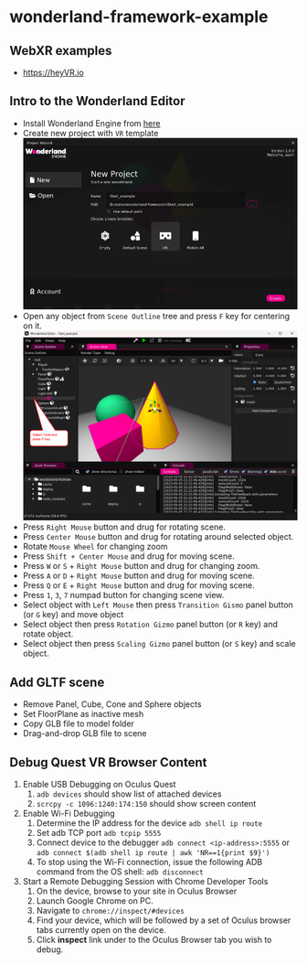 # wonderland-framework-example

## WebXR examples
* https://heyVR.io

## Intro to the Wonderland Editor
* Install Wonderland Engine from [here](https://wonderlandengine.com/downloads/)
* Create new project with `VR` template
![](info/new-project.png)
* Open any object from `Scene Outline` tree and press `F` key for centering on it.
![](info/project-view.png)
* Press `Right Mouse` button and drug for rotating scene.
* Press `Center Mouse` button and drug for rotating around selected object.
* Rotate `Mouse Wheel` for changing zoom
* Press `Shift + Center Mouse` and drug for moving scene.
* Press `W` or `S` + `Right Mouse` button and drug for changing zoom.
* Press `A` or `D` + `Right Mouse` button and drug for moving scene.
* Press `Q` or `E` + `Right Mouse` button and drug for moving scene.
* Press `1`, `3`, `7` numpad button for changing scene view.
* Select object with `Left Mouse` then press `Transition Gismo` panel button (or `G` key) and move object
* Select object then press `Rotation Gizmo` panel button (or `R` key) and rotate object.
* Select object then press `Scaling Gizmo` panel button (or `S` key) and scale object.

## Add GLTF scene
* Remove Panel, Cube, Cone and Sphere objects
* Set FloorPlane as inactive mesh
* Copy GLB file to model folder
* Drag-and-drop GLB file to scene

## Debug Quest VR Browser Content
1. Enable USB Debugging on Oculus Quest
    1.   `adb devices`
         should show list of attached devices
    1. `scrcpy -c 1096:1240:174:150` should show screen content
1. Enable Wi-Fi Debugging
    1. Determine the IP address for the device
       `adb shell ip route`
    1. Set adb TCP port `adb tcpip 5555`
    1. Connect device to the debugger `adb connect <ip-address>:5555` or `adb connect $(adb shell ip route | awk 'NR==1{print $9}')`
    3. To stop using the Wi-Fi connection, issue the following ADB command from the OS shell:
       `adb disconnect`
1. Start a Remote Debugging Session with Chrome Developer Tools
    1. On the device, browse to your site in Oculus Browser
    1. Launch Google Chrome on PC.
    1. Navigate to `chrome://inspect/#devices`
    1. Find your device, which will be followed by a set of Oculus browser tabs currently open on the device.
    1. Click **inspect** link under to the Oculus Browser tab you wish to debug.
